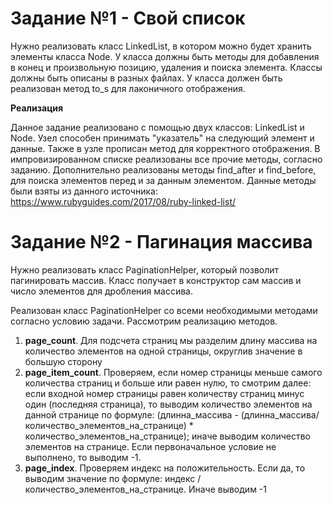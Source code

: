 # Задание №1 - Свой список

Нужно реализовать класс LinkedList, в котором можно будет хранить элементы класса Node. У класса должны быть методы для добавления в конец и произвольную позицию, удаления и поиска элемента. Классы должны быть описаны в разных файлах. 
У класса должен быть реализован метод to_s для лаконичного отображения.

**Реализация**

Данное задание реализовано с помощью двух классов: LinkedList и Node. Узел способен принимать "указатель" на следующий элемент и данные. Также в узле прописан метод для корректного отображения.
В импровизированном списке реализованы все прочие методы, согласно заданию. Дополнительно реализованы методы find_after и find_before, для поиска элементов перед и за данным элементом.
Данные методы были взяты из данного источника: https://www.rubyguides.com/2017/08/ruby-linked-list/

# Задание №2 - Пагинация массива

Нужно реализовать класс PaginationHelper, который позволит пагинировать массив.
Класс получает в конструктор сам массив и число элементов для дробления массива.

Реализован класс PaginationHelper со всеми необходимыми методами согласно условию задачи. 
Рассмотрим реализацию методов.
1. **page_count**. Для подсчета страниц мы разделим длину массива на количество элементов на одной страницы, округлив значение в большую сторону
2. **page_item_count**. Проверяем, если номер страницы меньше самого количества страниц и больше или равен нулю, то смотрим далее: если входной номер страницы равен количеству страниц минус один (последняя страница), то выводим количество элементов на данной странице по формуле: (длинна_массива - (длинна_массива/количество_элементов_на_странице) * количество_элементов_на_странице); иначе выводим количество элементов на странице. Если первоначальное условие не выполнено, то выводим -1.
3. **page_index**. Проверяем индекс на положительность. Если да, то выводим значение по формуле: индекс /количество_элементов_на_странице. Иначе выводим -1
